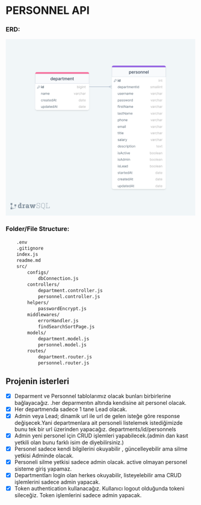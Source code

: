 # PERSONNEL API

### ERD:

![ERD](./erdPersonnelAPI.png)

### Folder/File Structure:

```
    .env
    .gitignore
    index.js
    readme.md
    src/
        configs/
            dbConnection.js
        controllers/
            department.controller.js
            personnel.controller.js
        helpers/
            passwordEncrypt.js
        middlewares/
            errorHandler.js
            findSearchSortPage.js
        models/
            department.model.js
            personnel.model.js
        routes/
            department.router.js
            personnel.router.js
```

## Projenin isterleri

- [x] Deparment ve Personnel tablolarımız olacak bunları birbirlerine bağlayacağız. .her deparmentın altında kendisine ait personel olacak.
- [x] Her departmenda sadece 1 tane Lead olacak.
- [x] Admin veya Lead; dinamik url ile url de gelen isteğe göre response değişecek.Yani departmenlara ait personeli listelemek istediğimizde bunu tek bir url üzerinden yapacağız. departments/id/personnels
- [x] Admin yeni personel için CRUD işlemleri yapabilecek.(admin dan kasıt yetkili olan bunu farklı isim de diyebilirsiniz.)
- [x] Personel sadece kendi bilgilerini okuyabilir , güncelleyebilir ama silme yetkisi Adminde olacak.
- [x] Personeli silme yetkisi sadece admin olacak.
      active olmayan personel sisteme giriş yapamaz.
- [x] Departmentları login olan herkes okuyabilir, listeyelebilir ama CRUD işlemlerini sadece admin yapacak.
- [x] Token authentication kullanacağız. Kullanıcı logout olduğunda tokeni sileceğiz. Token işlemlerini sadece admin yapacak.
